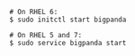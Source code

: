 
    # On RHEL 6:
    $ sudo initctl start bigpanda

    # On RHEL 5 and 7:
    $ sudo service bigpanda start
